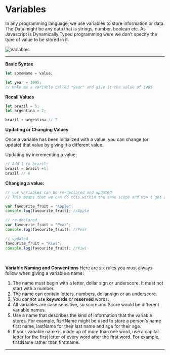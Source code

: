 # Variables
In any programming language, we use variables to store information or data. 
The Data might be any data that is strings, number, boolean etc. 
As Javascript is Dynamically Typed programming were we don’t specify the type of value to be stored in it.

![Variables][variables]

[variables]:https://developer.mozilla.org/en-US/docs/Learn/JavaScript/First_steps/Variables/boxes.png
***

**Basic Syntax**

```js
let someName = value;
```

```js
let year = 1995;
// Make me a variable called "year" and give it the value of 1985
```

**Recall Values**

```js
let brazil = 5;
let argentina = 2;

brazil + argentina // 7
```

**Updating or Changing Values**

Once a variable has been initialized with a value, you can change (or update) that value by giving it a different value.


Updating by incrementing a value:

```js
// Add 1 to brazil:
brazil = brazil +1;
brazil // 6

```

**Changing a value:**

```js
// var variables can be re-declared and updated
// This means that we can do this within the same scope and won't get an error.

var favourite_fruit = "Apple";
console.log(favourite_fruit); //Apple

// re-declared
var favourite_fruit = "Pear";
console.log(favourite_fruit); //Pear

// updated
favourite_fruit = "Kiwi";
console.log(favourite_fruit); //Kiwi
```

<br>

**Variable Naming and Conventions**
Here are six rules you must always follow when giving a variable a name:

1. The name must begin with a letter, dollar sign or underscore. It must not start with a number.
2. The name can contain letters, numbers, dollar sign or an underscore.
3. You cannot use **keywords** or **reserved** words.
4. All variables are case sensitive, so score and Score would be different variable names.
5. Use a name that describes the kind of information that the variable stores. For example, fisrtName might be used to store a person's name first name, lastName for their last name and age for their age.
6. If your variable name is made up of more than one word, use a capital letter for the first letter of every word after the first word. For example, firstName rather than firstname.

***
